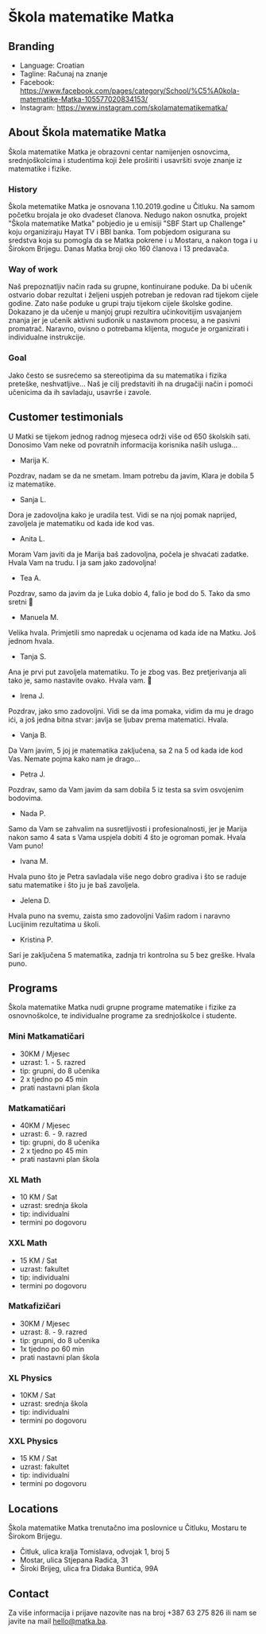 # Škola matematike Matka

## Branding

- Language: Croatian
- Tagline: Računaj na znanje
- Facebook: https://www.facebook.com/pages/category/School/%C5%A0kola-matematike-Matka-105577020834153/
- Instagram: https://www.instagram.com/skolamatematikematka/

## About Škola matematike Matka

Škola matematike Matka je obrazovni centar namijenjen osnovcima,
srednjoškolcima i studentima koji žele proširiti i usavršiti svoje
znanje iz matematike i fizike.

### History

Škola metematike Matka je osnovana 1.10.2019.godine u Čitluku. Na samom početku
brojala je oko dvadeset članova. Nedugo nakon osnutka, projekt
"Škola matematike Matka" pobjedio je u emisiji "SBF Start up
Challenge" koju organiziraju Hayat TV i BBI banka. Tom pobjedom
osigurana su sredstva koja su pomogla da se Matka pokrene i u
Mostaru, a nakon toga i u Širokom Brijegu. Danas Matka broji oko
160 članova i 13 predavača.

### Way of work

Naš prepoznatljiv način rada su grupne, kontinuirane poduke. Da bi
učenik ostvario dobar rezultat i željeni uspjeh potreban je
redovan rad tijekom cijele godine. Zato naše poduke u grupi traju
tijekom cijele školske godine. Dokazano je da učenje u manjoj
grupi rezultira učinkovitijim usvajanjem znanja jer je učenik
aktivni sudionik u nastavnom procesu, a ne pasivni promatrač.
Naravno, ovisno o potrebama klijenta, moguće je organizirati i
individualne instrukcije.

### Goal

Jako često se susrećemo sa stereotipima da su matematika i fizika
preteške, neshvatljive... Naš je cilj predstaviti ih na drugačiji
način i pomoći učenicima da ih savladaju, usavrše i zavole.

## Customer testimonials

U Matki se tijekom jednog radnog mjeseca održi više od 650 školskih
sati. Donosimo Vam neke od povratnih informacija korisnika naših
usluga...

- Marija K.

Pozdrav, nadam se da ne smetam. Imam potrebu da javim, Klara
je dobila 5 iz matematike.

- Sanja L.

Dora je zadovoljna kako je uradila test. Vidi se na njoj
pomak naprijed, zavoljela je matematiku od kada ide kod vas.

- Anita L.

Moram Vam javiti da je Marija baš zadovoljna, počela je
shvaćati zadatke. Hvala Vam na trudu. I ja sam jako
zadovoljna!

- Tea A.

Pozdrav, samo da javim da je Luka dobio 4, falio je bod do 5.
Tako da smo sretni 🙂

- Manuela M.

Velika hvala. Primjetili smo napredak u ocjenama od kada ide
na Matku. Još jednom hvala.

- Tanja S.

Ana je prvi put zavoljela matematiku. To je zbog vas. Bez
pretjerivanja ali tako je, samo nastavite ovako. Hvala vam. 🙂

- Irena J.

Pozdrav, jako smo zadovoljni. Vidi se da ima pomaka, vidim
da mu je drago ići, a još jedna bitna stvar: javlja se
ljubav prema matematici. Hvala.

- Vanja B.

Da Vam javim, 5 joj je matematika zaključena, sa 2 na 5 od
kada ide kod Vas. Nemate pojma kako nam je drago...

- Petra J.

Pozdrav, samo da Vam javim da sam dobila 5 iz testa sa svim
osvojenim bodovima.

- Nada P.

Samo da Vam se zahvalim na susretljivosti i
profesionalnosti, jer je Marija nakon samo 4 sata s Vama
uspjela dobiti 4 što je ogroman pomak. Hvala Vam puno!

- Ivana M.

Hvala puno što je Petra savladala više nego dobro gradiva i
što se raduje satu matematike i što ju je baš zavoljela.

- Jelena D.

Hvala puno na svemu, zaista smo zadovoljni Vašim radom i
naravno Lucijinim rezultatima u školi.

- Kristina P.

Sari je zaključena 5 matematika, zadnja tri kontrolna su 5
bez greške. Hvala puno.

## Programs

Škola matematike Matka nudi grupne programe matematike i fizike za
osnovnoškolce, te individualne programe za srednjoškolce i studente.

### Mini Matkamatičari

- 30KM / Mjesec
- uzrast: 1. - 5. razred
- tip: grupni, do 8 učenika
- 2 x tjedno po 45 min
- prati nastavni plan škola

### Matkamatičari

- 40KM / Mjesec
- uzrast: 6. - 9. razred
- tip: grupni, do 8 učenika
- 2 x tjedno po 45 min
- prati nastavni plan škola

### XL Math

- 10 KM / Sat
- uzrast: srednja škola
- tip: individualni
- termini po dogovoru

### XXL Math

- 15 KM / Sat
- uzrast: fakultet
- tip: individualni
- termini po dogovoru

### Matkafizičari

- 30KM / Mjesec
- uzrast: 8. - 9. razred
- tip: grupni, do 8 učenika
- 1x tjedno po 60 min
- prati nastavni plan škola

### XL Physics

- 10KM / Sat
- uzrast: srednja škola
- tip: individualni
- termini po dogovoru

### XXL Physics

- 15 KM / Sat
- uzrast: fakultet
- tip: individualni
- termini po dogovoru

## Locations

Škola matematike Matka trenutačno ima poslovnice u Čitluku, Mostaru te Širokom Brijegu.

- Čitluk, ulica kralja Tomislava, odvojak 1, broj 5
- Mostar, ulica Stjepana Radića, 31
- Široki Brijeg, ulica fra Didaka Buntića, 99A

## Contact

Za više informacija i prijave nazovite nas na broj +387 63 275 826 ili nam se javite na mail hello@matka.ba.
